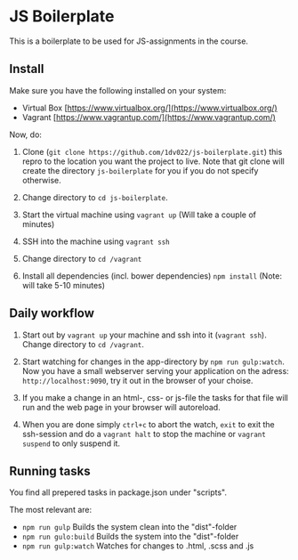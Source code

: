 # JS Boilerplate

This is a boilerplate to be used for JS-assignments in the course. 

## Install
Make sure you have the following installed on your system:
* Virtual Box [https://www.virtualbox.org/](https://www.virtualbox.org/)
* Vagrant [https://www.vagrantup.com/](https://www.vagrantup.com/)

Now, do:
1. Clone (`git clone https://github.com/1dv022/js-boilerplate.git`) this repro to the location you want the project to live. Note that git clone will create the directory `js-boilerplate` for you if you do not specify otherwise. 

2. Change directory to `cd js-boilerplate`. 

3. Start the virtual machine using `vagrant up` (Will take a couple of minutes)

4. SSH into the machine using  `vagrant ssh`

5. Change directory to `cd /vagrant`

6. Install all dependencies (incl. bower dependencies) `npm install` (Note: will take 5-10 minutes)

## Daily workflow
1. Start out by `vagrant up` your machine and ssh into it (`vagrant ssh`). Change directory to `cd /vagrant`.

2. Start watching for changes in the app-directory by `npm run gulp:watch`. Now you have a small webserver serving your application on the adress: `http://localhost:9090`, try it out in the browser of your choise.

3. If you make a change in an html-, css- or js-file the tasks for that file will run and the web page in your browser will autoreload.

4. When you are done simply `ctrl+c` to abort the watch, `exit` to  exit the ssh-session and do a `vagrant halt` to stop the machine or `vagrant suspend` to only suspend it.

## Running tasks
You find all prepered tasks in package.json under "scripts".

The most relevant are:
* `npm run gulp` Builds the system clean into the "dist"-folder
* `npm run gulo:build` Builds the system into the "dist"-folder
* `npm run gulp:watch` Watches for changes to .html, .scss and .js
